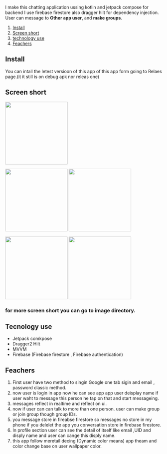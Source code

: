 I make this chatting application ussing kotlin and jetpack compose for backend I use firebase firestore also dragger hilt for dependency injection.
User can message to **Other app user**, and **make groups**.


1. [Install](#demo)
2. [Screen short](#screen-short)
3. [technology use](#tecnology-use)
3. [Feachers](#feachers)


## Install
You can intall the letest versioon of this app of this app form going to Relaes page.(it it still is on debug apk nor releas  one)

## Screen short
<p float = "left">
<image src =  "Image/singin.jpg" height = "200"/>
</p>
<p>
<image src =  "Image/dark_privet_chat.jpg" height = "200"/>
<image src =  "Image/light_privet_chat.jpg" height = "200"/>
</p>
<p float = "left">
<image src =  "Image/dark_home.jpg" height = "200"/>
<image src =  "Image/light_home.jpg" height = "200"/>
</p>

### for more screen short you can go to image directory.

## Tecnology use
* Jetpack comkpose
* Dragger2 Hilt
* MVVM
* Firebase (Firebase firestore , Firebase authentication)

## Feachers
1. First user have two method to singin Google one tab sigin and email , password classic method.
2. now user is login in app now he can see app app user deisplay name if user waht to message this person he tap on that and start messageing.
3. messages reflect in realtime and reflect on ui.
4. now if user can can talk to more than one person. user can make group or join group though group IDs. 
5. you message store in fireabse firestore so messages no store in my phone if you delelet the app you conversation store in firebase firestore.
6. In profile section user can see the detail of itself like email ,UID and disply name and user can cange this disply name.
7. this app follow meretail decing (Dynamic color means) app theam and color change base on user wallpaper color.